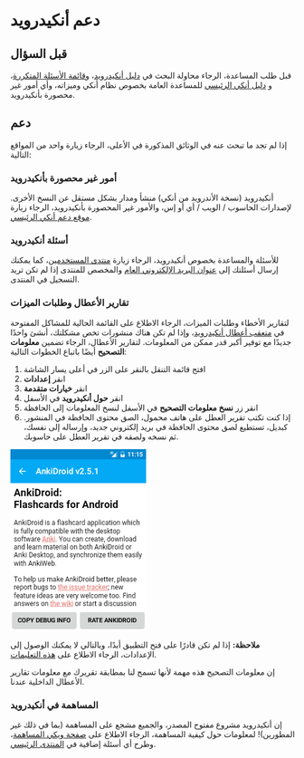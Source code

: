 # دعم أنكيدرويد

## قبل السؤال

قبل طلب المساعدة، الرجاء محاولة البحث في [دليل أنكيدرويد](intro.md)،
و[قائمة الأسئلة المتكررة](https://github.com/ankidroid/Anki-Android/wiki/FAQ)،
و [دليل أنكي الرئيسي](https://docs.ankiweb.net) للمساعدة العامة بخصوص نظام أنكي وميزاته، وأي أمور غير محصورة بأنكيدرويد.

## دعم
إذا لم تجد ما تبحث عنه في الوثائق المذكورة في الأعلى، الرجاء زيارة واحد من المواقع التالية:

### أمور غير محصورة بأنكيدرويد 
أنكيدرويد (نسخة الأندرويد من أنكي) منشأ ومدار بشكل مستقل عن النسخ الأخرى. لإصدارات الحاسوب / الويب / أي أو إس، والأمور غير المحصورة بأنكيدرويد،
الرجاء زيارة [موقع دعم أنكي الرئيسي](https://forums.ankiweb.net).

### أسئلة أنكيدرويد 
للأسئلة والمساعدة بخصوص أنكيدرويد، الرجاء زيارة [منتدى المستخدمين](https://groups.google.com/forum/#!forum/anki-android)،
كما يمكنك إرسال أسئلتك إلى [عنوان البريد الإلكتروني العام](mailto:public-forum@ankidroid.org)
والمخصص للمنتدى إذا لم تكن تريد التسجيل في المنتدى.

### تقارير الأعطال وطلبات الميزات
لتقارير الأخطاء وطلبات الميزات، الرجاء الاطلاع على القائمة الحالية للمشاكل المفتوحة في [متعقب أعطال أنكيدرويد](https://github.com/ankidroid/Anki-Android/issues)،
وإذا لم تكن هناك منشورات تخص مشكلتك، أنشئ واحدًا جديدًا مع توفير أكبر قدر ممكن من المعلومات. لتقارير الأعطال،
الرجاء تضمين **معلومات التصحيح** أيضًا باتباع الخطوات التالية:

1. افتح قائمة التنقل بالنقر على الزر في أعلى يسار الشاشة
2. انقر **إعدادات**
3. انقر **خيارات متقدمة**
4. انقر **حول أنكيدرويد** في الأسفل
5. انقر زر **نسخ معلومات التصحيح** في الأسفل لنسخ المعلومات إلى الحافظة
6. إذا كنت تكتب تقرير العطل على هاتف محمول، الصق محتوى الحافظة في المنشور. كبديل، تستطيع لصق محتوى الحافظة في بريد إلكتروني جديد، وإرساله إلى نفسك، ثم نسخه ولصقه في تقرير العطل على حاسوبك.

![معلومات التصحيح](img/DebugInfo.png)

**ملاحظة:** إذا لم تكن قادرًا على فتح التطبيق أبدًا، وبالتالي لا يمكنك الوصول إلى الإعدادات،
الرجاء الاطلاع على [هذه التعليمات](https://github.com/ankidroid/Anki-Android/wiki/Unopenable-collections).

إن معلومات التصحيح هذه مهمة لأنها تسمح لنا بمطابقة تقريرك مع معلومات تقارير الأعطال الداخلية عندنا.

### المساهمة في أنكيدرويد

إن أنكيدرويد مشروع مفتوح المصدر، والجميع مشجع على المساهمة (بما في ذلك غير المطورين)! لمعلومات حول كيفية المساهمة،
الرجاء الاطلاع على [صفحة ويكي المساهمة](https://github.com/ankidroid/Anki-Android/wiki/Contributing)،
وطرح أي أسئلة إضافية في [المنتدى الرئيسي](https://groups.google.com/g/anki-android).
